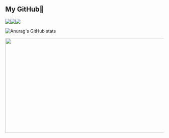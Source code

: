 ## My GitHub👋
<img src="https://img.shields.io/badge/HTML-E34F26?style=for-the-badge&logo=html5&logoColor=white"><img src="https://img.shields.io/badge/CSS-1572B6?style=for-the-badge&logo=css3&logoColor=white"><img src="https://img.shields.io/badge/JavaScript-F7DF1E?style=for-the-badge&logo=javascript&logoColor=black">

![Anurag's GitHub stats](https://github-readme-stats.vercel.app/api?username=sunwoo162)


<a href="https://www.gitanimals.org/en_US?utm_medium=image&utm_source=sunwoo162&utm_content=farm">
<img
  src="https://render.gitanimals.org/farms/sunwoo162"
  width="600"
  height="300"
/>
</a>
  
  
